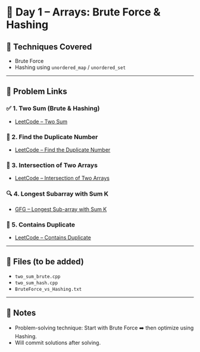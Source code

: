 # 📅 Day 1 – Arrays: Brute Force & Hashing

## 🧠 Techniques Covered
- Brute Force
- Hashing using `unordered_map` / `unordered_set`

---

## 🔗 Problem Links

### ✅ 1. Two Sum (Brute & Hashing)
- [LeetCode – Two Sum](https://leetcode.com/problems/two-sum/)

### 🔁 2. Find the Duplicate Number
- [LeetCode – Find the Duplicate Number](https://leetcode.com/problems/find-the-duplicate-number/)

### 🔗 3. Intersection of Two Arrays
- [LeetCode – Intersection of Two Arrays](https://leetcode.com/problems/intersection-of-two-arrays/)

### 🔍 4. Longest Subarray with Sum K
- [GFG – Longest Sub-array with Sum K](https://www.geeksforgeeks.org/longest-sub-array-sum-k/)

### 🚨 5. Contains Duplicate
- [LeetCode – Contains Duplicate](https://leetcode.com/problems/contains-duplicate/)

---

## 📁 Files (to be added)
- `two_sum_brute.cpp`
- `two_sum_hash.cpp`
- `BruteForce_vs_Hashing.txt`

---

## 📝 Notes
- Problem-solving technique: Start with Brute Force ➡️ then optimize using Hashing.
- Will commit solutions after solving.
